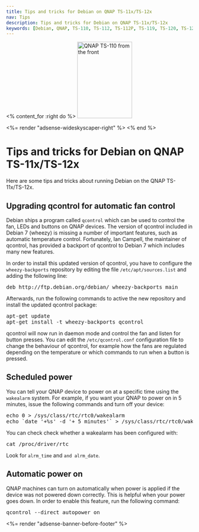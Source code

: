 ```yaml
---
title: Tips and tricks for Debian on QNAP TS-11x/TS-12x
nav: Tips
description: Tips and tricks for Debian on QNAP TS-11x/TS-12x
keywords: [Debian, QNAP, TS-110, TS-112, TS-112P, TS-119, TS-120, TS-121, tips, tricks]
---
```


<% content_for :right do %>
<img src = "../images/r_qnap_ts110.jpg" class="border" alt="QNAP TS-110 from the front" width="148" height="206" />

<%= render "adsense-wideskyscaper-right" %>
<% end %>

<h1>Tips and tricks for Debian on QNAP TS-11x/TS-12x</h1>

Here are some tips and tricks about running Debian on the QNAP
TS-11x/TS-12x.

<h2><a id="qcontrol-upgrade">Upgrading qcontrol for automatic fan control</a></h2>

Debian ships a program called `qcontrol` which can be used to control the
fan, LEDs and buttons on QNAP devices.  The version of qcontrol included in
Debian 7 (wheezy) is missing a number of important features, such as
automatic temperature control.  Fortunately, Ian Campell, the maintainer of
qcontrol, has provided a backport of qcontrol to Debian 7 which includes
many new features.

In order to install this updated version of qcontrol, you have to configure
the `wheezy-backports` repository by editing the file
`/etc/apt/sources.list` and adding the following line:

<div class="code">
<pre>
deb http://ftp.debian.org/debian/ wheezy-backports main
</pre>
</div>

Afterwards, run the following commands to active the new repository and
install the updated qcontrol package:

<div class="code">
<pre>
apt-get update
apt-get install -t wheezy-backports qcontrol
</pre>
</div>

qcontrol will now run in daemon mode and control the fan and listen for
button presses.  You can edit the `/etc/qcontrol.conf` configuration file
to change the behaviour of qcontrol, for example how the fans are regulated
depending on the temperature or which commands to run when a button is
pressed.

<h2><a id="wakealarm">Scheduled power</a></h2>

You can tell your QNAP device to power on at a specific time using the
`wakealarm` system.  For example, if you want your QNAP to power on in 5
minutes, issue the following commands and turn off your device:

<div class="code">
<pre>
echo 0 > /sys/class/rtc/rtc0/wakealarm
echo `date '+%s' -d '+ 5 minutes'` > /sys/class/rtc/rtc0/wakealarm
</pre>
</div>

You can check check whether a wakealarm has been configured with:

<div class="code">
<pre>
cat /proc/driver/rtc
</pre>
</div>

Look for `alrm_time` and `and alrm_date`.

<h2><a id="autopower">Automatic power on</a></h2>

QNAP machines can turn on automatically when power is applied if the device
was not powered down correctly.  This is helpful when your power goes down.
In order to enable this feature, run the following command:

<div class="code">
<pre>
qcontrol --direct autopower on
</pre>
</div>

<div class="bbf">
<%= render "adsense-banner-before-footer" %>
</div>

